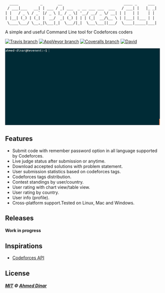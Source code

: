 ```text
  ____          _       __                            ____ _     ___
 / ___|___   __| | ___ / _| ___  _ __ ___ ___  ___   / ___| |   |_ _|
| |   / _ \ / _` |/ _ \ |_ / _ \| '__/ __/ _ \/ __| | |   | |    | |
| |__| (_) | (_| |  __/  _| (_) | | | (_|  __/\__ \ | |___| |___ | |
 \____\___/ \__,_|\___|_|  \___/|_|  \___\___||___/  \____|_____|___|
```
A simple and useful Command Line tool for Codeforces coders

[![Travis branch](https://img.shields.io/travis/ahmed-dinar/codeforces-cli/master.svg?label=unix&style=flat-square)](https://travis-ci.org/ahmed-dinar/codeforces-cli) [![AppVeyor branch](https://img.shields.io/appveyor/ci/ahmed-dinar/codeforces-cli/master.svg?label=windows&style=flat-square)](https://ci.appveyor.com/project/ahmed-dinar/codeforces-cli) [![Coveralls branch](https://img.shields.io/coveralls/ahmed-dinar/codeforces-cli/master.svg?style=flat-square)](https://coveralls.io/github/ahmed-dinar/codeforces-cli) [![David](https://img.shields.io/david/ahmed-dinar/codeforces-cli.svg?label=deps&style=flat-square)](https://david-dm.org/ahmed-dinar/codeforces-cli)

<img src="https://raw.githubusercontent.com/ahmed-dinar/codeforces-cli/master/examples/assets/submit_solution.gif" width="600" >

## Features
- Submit code with remember password option in all language supported by Codeforces.
- Live judge status after submission or anytime.
- Download accepted solutions with problem statement.
- User submission statistics based on codeforces tags.
- Codeforces tags distribution.
- Contest standings by user/country.
- User rating with chart view/table view.
- User rating by country.
- User info (profile).
- Cross-platform support.Tested on Linux, Mac and Windows.

## Releases
#### Work in progress


## Inspirations
- [Codeforces API](http://codeforces.com/api/help)

## License
##### [MIT](https://raw.githubusercontent.com/ahmed-dinar/codeforces-cli/master/LICENSE) © [Ahmed Dinar](https://ahmeddinar.com/)
